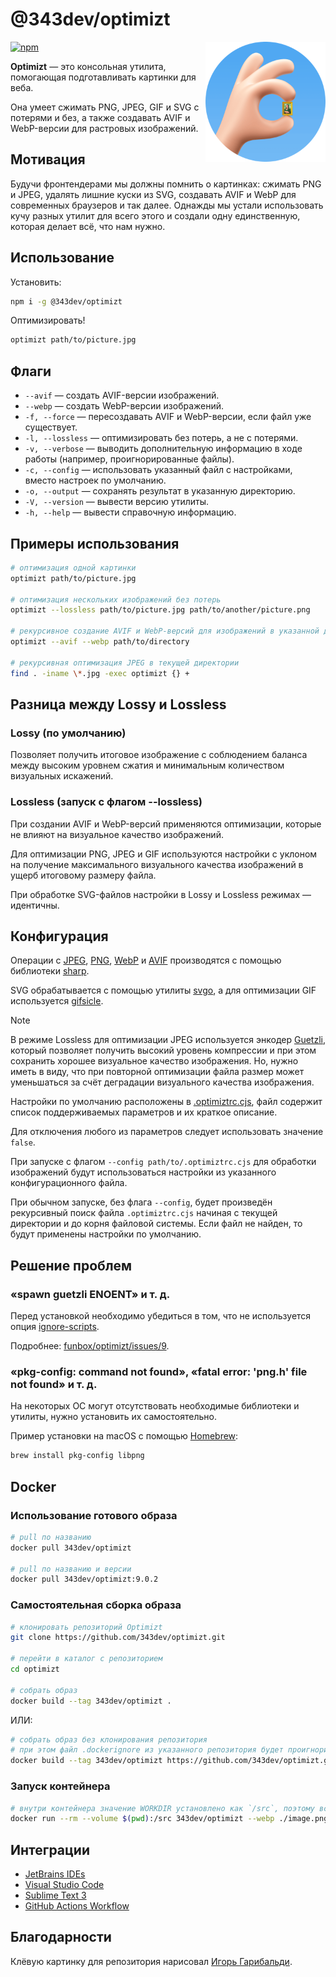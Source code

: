 # @343dev/optimizt

<img align="right" width="192" height="192"
     alt="Аватар Оптимизта: «OK» жест с картиной Моной Лизой между пальцами"
     src="./docs/logo.png">

[![npm](https://img.shields.io/npm/v/@343dev/optimizt.svg)](https://www.npmjs.com/package/@343dev/optimizt)

**Optimizt** — это консольная утилита, помогающая подготавливать картинки для веба.

Она умеет сжимать PNG, JPEG, GIF и SVG с потерями и без, а также создавать AVIF и WebP-версии для растровых изображений.

## Мотивация

Будучи фронтендерами мы должны помнить о картинках: сжимать PNG и JPEG, удалять лишние куски из SVG, создавать AVIF и WebP для современных браузеров и так далее. Однажды мы устали использовать кучу разных утилит для всего этого и создали одну единственную, которая делает всё, что нам нужно.

## Использование

Установить:

```sh
npm i -g @343dev/optimizt
```

Оптимизировать!

```sh
optimizt path/to/picture.jpg
```

## Флаги

- `--avif` — создать AVIF-версии изображений.
- `--webp` — создать WebP-версии изображений.
- `-f, --force` — пересоздавать AVIF и WebP-версии, если файл уже существует.
- `-l, --lossless` — оптимизировать без потерь, а не с потерями.
- `-v, --verbose` — выводить дополнительную информацию в ходе работы (например, проигнорированные файлы).
- `-c, --config` — использовать указанный файл с настройками, вместо настроек по умолчанию.
- `-o, --output` — сохранять результат в указанную директорию.
- `-V, --version` — вывести версию утилиты.
- `-h, --help` — вывести справочную информацию.

## Примеры использования

```bash
# оптимизация одной картинки
optimizt path/to/picture.jpg

# оптимизация нескольких изображений без потерь
optimizt --lossless path/to/picture.jpg path/to/another/picture.png

# рекурсивное создание AVIF и WebP-версий для изображений в указанной директории
optimizt --avif --webp path/to/directory

# рекурсивная оптимизация JPEG в текущей директории
find . -iname \*.jpg -exec optimizt {} +
```

## Разница между Lossy и Lossless

### Lossy (по умолчанию)

Позволяет получить итоговое изображение с соблюдением баланса между высоким уровнем сжатия и минимальным количеством визуальных искажений.

### Lossless (запуск с флагом --lossless)

При создании AVIF и WebP-версий применяются оптимизации, которые не влияют на визуальное качество изображений.

Для оптимизации PNG, JPEG и GIF используются настройки с уклоном на получение максимального визуального качества изображений в ущерб итоговому размеру файла.

При обработке SVG-файлов настройки в Lossy и Lossless режимах — идентичны.

## Конфигурация

Операции с [JPEG](https://sharp.pixelplumbing.com/api-output#jpeg), [PNG](https://sharp.pixelplumbing.com/api-output#png), [WebP](https://sharp.pixelplumbing.com/api-output#webp) и [AVIF](https://sharp.pixelplumbing.com/api-output#avif) производятся с помощью библиотеки [sharp](https://github.com/lovell/sharp).

SVG обрабатывается с помощью утилиты [svgo](https://github.com/svg/svgo), а для оптимизации GIF используется [gifsicle](https://github.com/kohler/gifsicle).

> [!NOTE]
> В режиме Lossless для оптимизации JPEG используется энкодер [Guetzli](https://github.com/google/guetzli), который позволяет получить высокий уровень компрессии и при этом сохранить хорошее визуальное качество изображения. Но, нужно иметь в виду, что при повторной оптимизации файла размер может уменьшаться за счёт деградации визуального качества изображения.

Настройки по умолчанию расположены в [.optimiztrc.cjs](./.optimiztrc.cjs), файл содержит список поддерживаемых параметров и их краткое описание.

Для отключения любого из параметров следует использовать значение `false`.

При запуске с флагом `--config path/to/.optimiztrc.cjs` для обработки изображений будут использоваться настройки из указанного конфигурационного файла.

При обычном запуске, без флага `--config`, будет произведён рекурсивный поиск файла `.optimiztrc.cjs` начиная с текущей директории и до корня файловой системы. Если файл не найден, то будут применены настройки по умолчанию.

## Решение проблем

### «spawn guetzli ENOENT» и т. д.

Перед установкой необходимо убедиться в том, что не используется опция [ignore-scripts](https://docs.npmjs.com/cli/v6/using-npm/config#ignore-scripts).

Подробнее: [funbox/optimizt/issues/9](https://github.com/funbox/optimizt/issues/9).

### «pkg-config: command not found», «fatal error: 'png.h' file not found» и т. д.

На некоторых ОС могут отсутствовать необходимые библиотеки и утилиты, нужно установить их самостоятельно.

Пример установки на macOS с помощью [Homebrew](https://brew.sh/index_ru):

```bash
brew install pkg-config libpng
```

## Docker

### Использование готового образа

```bash
# pull по названию
docker pull 343dev/optimizt

# pull по названию и версии
docker pull 343dev/optimizt:9.0.2
```

### Самостоятельная сборка образа

```bash
# клонировать репозиторий Optimizt
git clone https://github.com/343dev/optimizt.git

# перейти в каталог с репозиторием
cd optimizt

# собрать образ
docker build --tag 343dev/optimizt .
```

ИЛИ:

```bash
# собрать образ без клонирования репозитория
# при этом файл .dockerignore из указанного репозитория будет проигнорирован: https://github.com/docker/cli/issues/2827
docker build --tag 343dev/optimizt https://github.com/343dev/optimizt.git
```

### Запуск контейнера

```bash
# внутри контейнера значение WORKDIR установлено как `/src`, поэтому все пути будут разрешаться относительно неё
docker run --rm --volume $(pwd):/src 343dev/optimizt --webp ./image.png
```

## Интеграции

- [JetBrains IDEs](./docs/jetbrains.ru.md)
- [Visual Studio Code](./docs/vscode.ru.md)
- [Sublime Text 3](./docs/sublime-text.ru.md)
- [GitHub Actions Workflow](./docs/github.ru.md)

## Благодарности

Клёвую картинку для репозитория нарисовал [Игорь Гарибальди](http://pandabanda.com/).
